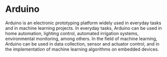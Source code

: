 # Arduino

Arduino is an electronic prototyping platform widely used in everyday tasks and in machine learning projects. In everyday tasks, Arduino can be used in home automation, lighting control, automated irrigation systems, environmental monitoring, among others. In the field of machine learning, Arduino can be used in data collection, sensor and actuator control, and in the implementation of machine learning algorithms on embedded devices.
